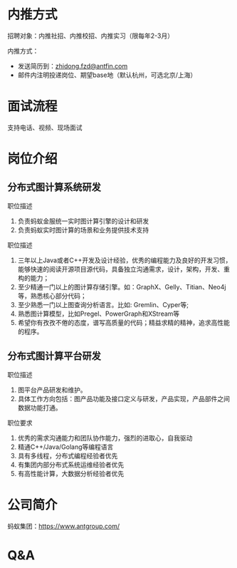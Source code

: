 # 内推方式

招聘对象：内推社招、内推校招、内推实习（限每年2-3月）

内推方式：
* 发送简历到：zhidong.fzd@antfin.com
* 邮件内注明投递岗位、期望base地（默认杭州，可选北京/上海）

# 面试流程

支持电话、视频、现场面试

# 岗位介绍

## 分布式图计算系统研发

职位描述
1. 负责蚂蚁金服统一实时图计算引擎的设计和研发
2. 负责蚂蚁实时图计算的场景和业务提供技术支持

职位描述
1. 三年以上Java或者C++开发及设计经验，优秀的编程能力及良好的开发习惯，能够快速的阅读开源项目源代码，具备独立沟通需求，设计，架构，开发、重构的能力；
2. 至少精通一门以上的图计算存储引擎。如：GraphX、Gelly、Titian、Neo4j等，熟悉核心部分代码；
3. 至少熟悉一门以上图查询分析语言。比如: Gremlin、Cyper等;
4. 熟悉图计算模型，比如Pregel、PowerGraph和XStream等
5. 希望你有孜孜不倦的态度，谱写高质量的代码；精益求精的精神，追求高性能的程序。

## 分布式图计算平台研发

职位描述

1. 图平台产品研发和维护。 
2. 具体工作方向包括：图产品功能及接口定义与研发，产品实现，产品部件之间数据功能打通。

职位要求
1. 优秀的需求沟通能力和团队协作能力，强烈的进取心，自我驱动
2. 精通C++/Java/Golang等编程语言
3. 具有多线程，分布式编程经验者优先
4. 有集团内部分布式系统运维经验者优先
5. 有高性能计算，大数据分析经验者优先

# 公司简介

蚂蚁集团：https://www.antgroup.com/

# Q&A
